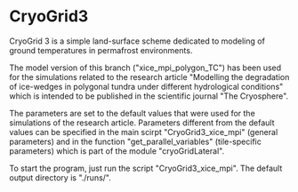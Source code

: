 # CryoGrid3
CryoGrid 3 is a simple land-surface scheme dedicated to modeling of ground temperatures in permafrost environments.

The model version of this branch ("xice_mpi_polygon_TC") has been used for the simulations related to the research article "Modelling the degradation of ice-wedges in polygonal tundra under different hydrological conditions" which is intended to be published in the scientific journal "The Cryosphere".

The parameters are set to the default values that were used for the simulations of the research article. Parameters different from the default values can be specified in the main scirpt "CryoGrid3_xice_mpi" (general parameters) and in the function "get_parallel_variables" (tile-specific parameters) which is part of the module "cryoGridLateral".

To start the program, just run the script "CryoGrid3_xice_mpi". The default output directory is "./runs/".
